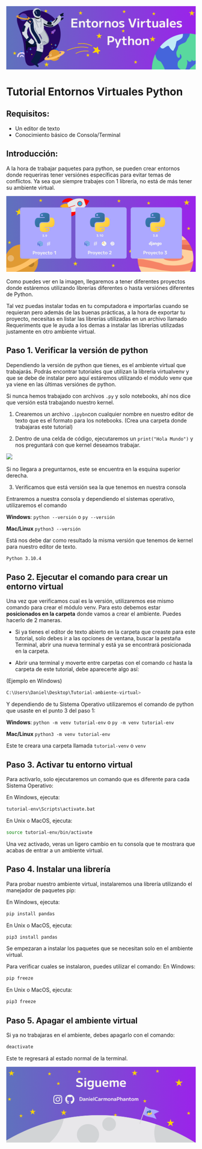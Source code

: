 <img src='src/img/Titular.png'>

# Tutorial Entornos Virtuales Python

## Requisitos:
* Un editor de texto
* Conocimiento básico de Consola/Terminal

## Introducción:

A la hora de trabajar paquetes para python, se pueden crear entornos donde requeriras tener versiónes específicas para evitar temas de conflictos. Ya sea que siempre trabajes con 1 librería, no está de más tener su ambiente virtual.

<img src='src/img/Proyectos.png'>

Como puedes ver en la imagen, llegaremos a tener diferentes proyectos donde  estáremos utilizando librerías diferentes o hasta versiónes diferentes de Python. 

Tal vez puedas instalar todas en tu computadora e importarlas cuando se requieran pero además de las buenas prácticas, a la hora de exportar tu proyecto, necesitas en listar las librerías utilizadas en un archivo llamado Requeriments que le ayuda a los demas a instalar las librerías utilizadas justamente en otro ambiente virtual.



## Paso 1. Verificar la versión de python

Dependiendo la versión de python que tienes, es el ambiente virtual que trabajarás. Podrás encontrar tutoriales que utilizan la libreria virtualvenv y que se debe de instalar pero aquí estáremos utilizando el módulo venv que ya viene en las últimas versiónes de python.

Si nunca hemos trabajado con archivos `.py` y solo notebooks, ahí nos dice que versión está trabajando nuestro kernel.

1. Crearemos un archivo `.ipybn`con cualquier nombre en nuestro editor de texto que es el formato para los notebooks. (Crea una carpeta donde trabajaras este tutorial)

2. Dentro de una celda de código, ejecutaremos un `print("Hola Mundo")` y nos preguntará con que kernel deseamos trabajar. 

<img src='src/img/versión.png'>

Si no llegara a preguntarnos, este se encuentra en la esquina superior derecha.

3. Verificamos que está versión sea la que tenemos en nuestra consola

Entraremos a nuestra consola y dependiendo el sistemas operativo, utilizaremos el comando

**Windows**: `python --versión` o `py --versión` 

**Mac/Linux** `python3 --versión`

Está nos debe dar como resultado la misma versión que tenemos de kernel para nuestro editor de texto.
```Bash
Python 3.10.4
```

## Paso 2. Ejecutar el comando para crear un entorno virtual 

Una vez que verificamos cual es la versión, utilizaremos ese mismo comando para crear el módulo venv. Para esto debemos estar **posicionados en la carpeta** donde vamos a crear el ambiente. Puedes hacerlo de 2 maneras.

* Si ya tienes el editor de texto abierto en la carpeta que creaste para este tutorial, solo debes ir a las opciones de ventana, buscar la pestaña Terminal, abrir una nueva terminal y está ya se encontrará posicionada en la carpeta.

* Abrir una terminal y moverte entre carpetas con el comando `cd` hasta la carpeta de este tutorial, debe aparecerte algo así:

(Ejemplo en Windows)
```Bash
C:\Users\Daniel\Desktop\Tutorial-ambiente-virtual>
```

Y dependiendo de tu Sistema Operativo utilizaremos el comando de python que usaste en el punto 3 del paso 1:

**Windows**: `python -m venv tutorial-env` o `py -m venv tutorial-env` 

**Mac/Linux** `python3 -m venv tutorial-env`

Este te creara una carpeta llamada `tutorial-venv` o `venv`

## Paso 3. Activar tu entorno virtual

Para activarlo, solo ejecutaremos un comando que es diferente para cada Sistema Operativo:

En Windows, ejecuta:

```Bash
tutorial-env\Scripts\activate.bat
```
En Unix o MacOS, ejecuta:

```Bash
source tutorial-env/bin/activate
```

Una vez activado, veras un ligero cambio en tu consola que te mostrara que acabas de entrar a un ambiente virtual.

## Paso 4. Instalar una librería 

Para probar nuestro ambiente virtual, instalaremos una librería utilizando el manejador de paquetes pip:

En Windows, ejecuta:

```Bash
pip install pandas
```
En Unix o MacOS, ejecuta:

```Bash
pip3 install pandas
```

Se empezaran a instalar los paquetes que se necesitan solo en el ambiente virtual.

Para verificar cuales se instalaron, puedes utilizar el comando:
En Windows:
```Bash
pip freeze
```
En Unix o MacOS, ejecuta:

```Bash
pip3 freeze
```

## Paso 5. Apagar el ambiente virtual

Si ya no trabajaras en el ambiente, debes apagarlo con el comando:

```Bash
deactivate
```

Este te regresará al estado normal de la terminal.

<img src='src/img/Footer.png'>